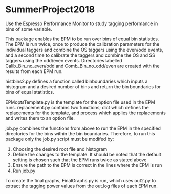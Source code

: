 # SummerProject2018

Use the Espresso Performance Monitor to study tagging performance in bins 
of some variable.

This package enables the EPM to be run over bins of equal bin statistics.
The EPM is run twice, once to produce the calibration parameters for the 
individual taggers and combine the OS taggers using the even/odd events,
and a second time to calibrate the taggers and combine the OS and SS taggers
using the odd/even events. Directories labelled Calib_Bin_no_even/odd
and Comb_Bin_no_odd/even are created with the results from each EPM run.

histbins2.py defines a function called binboundaries which inputs a histogram
and a desired number of bins and return the bin boundaries for bins of equal
statistics.

EPMoptsTemplate.py is the template for the option file used in the EPM runs.
replacement.py contains two functions; dict which defines the replacements 
for the template, and process which applies the replacements and writes them
to an option file.

job.py combines the functions from above to run the EPM in the specified 
directories for the bins within the bin boundaries. Therefore, to run this
package only the job.py script must be modifed by:

1. Choosing the desired root file and histogram 
2. Define the changes to the template. It should be noted that the default
setting is chosen such that the EPM runs twice as stated above
3. Ensure the path to the EPM is correct in the lines where the EPM is run
4. Run job.py

To create the final graphs, FinalGraphs.py is run, which uses out2.py to extract
the tagging power values from the out.log files of each EPM run.
